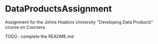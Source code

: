 # DataProductsAssignment
Assignment for the Johns Hopkins University "Developing Data Products" course on Coursera

TODO : complete the README.md
